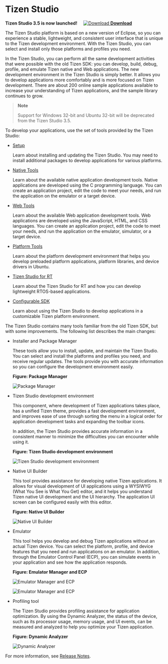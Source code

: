 # Tizen Studio

**Tizen Studio 3.5 is now launched!**&nbsp;&nbsp;&nbsp;&nbsp;&nbsp;[![Download](media/ic_docs_download.png)  **Download**](https://developer.tizen.org/development/tizen-studio/download)

The Tizen Studio platform is based on a new version of Eclipse, so you can experience a stable, lightweight, and consistent user interface that is unique to the Tizen development environment. With the Tizen Studio, you can select and install only those platforms and profiles you need.

In the Tizen Studio, you can perform all the same development activities that were possible with the old Tizen SDK: you can develop, build, debug, profile, and emulate Tizen native and Web applications. The new development environment in the Tizen Studio is simply better. It allows you to develop applications more comfortably and is more focused on Tizen development. There are about 200 online sample applications available to increase your understanding of Tizen applications, and the sample library continues to grow.


> **Note**
>
> Support for Windows 32-bit and Ubuntu 32-bit will be deprecated from the Tizen Studio 3.5.

To develop your applications, use the set of tools provided by the Tizen Studio:

- [Setup](setup/install-sdk.md)

  Learn about installing and updating the Tizen Studio. You may need to install additional packages to develop applications for various platforms.

- [Native Tools](native-tools/index.md)

  Learn about the available native application development tools. Native applications are developed using the C programming language. You can create an application project, edit the code to meet your needs, and run the application on the emulator or a target device.

- [Web Tools](web-tools/index.md)

  Learn about the available Web application development tools. Web applications are developed using the JavaScript, HTML, and CSS languages. You can create an application project, edit the code to meet your needs, and run the application on the emulator, simulator, or a target device.

- [Platform Tools](platform-tools/overview.md)

  Learn about the platform development environment that helps you develop preloaded platform applications, platform libraries, and device drivers in Ubuntu.

- [Tizen Studio for RT](rt-ide/overview.md)

  Learn about the Tizen Studio for RT and how you can develop lightweight RTOS-based applications.

- [Configurable SDK](configurable-sdk/configurable-sdk.md)

  Learn about using the Tizen Studio to develop applications in a customizable Tizen platform environment.


The Tizen Studio contains many tools familiar from the old Tizen SDK, but with some improvements. The following list describes the main changes:


- Installer and Package Manager

  These tools allow you to install, update, and maintain the Tizen Studio. You can select and install the platforms and profiles you need, and receive regular updates. The tools provide you with accurate information so you can configure the development environment easily.


  **Figure: Package Manager**

  ![Package Manager](media/overview_package_manager.png)



- Tizen Studio development environment

  This component, where development of Tizen applications takes place, has a unified Tizen theme, provides a fast development environment, and improves ease of use through sorting the menu in a logical order for application development tasks and expanding the toolbar icons.


  In addition, the Tizen Studio provides accurate information in a consistent manner to minimize the difficulties you can encounter while using it.


  **Figure: Tizen Studio development environment**

  ![Tizen Studio development environment](media/overview_ide.png)


- Native UI Builder

  This tool provides assistance for developing native Tizen applications. It allows for visual development of UI applications using a WYSIWYG (What You See is What You Get) editor, and it helps you understand Tizen native UI development and the UI hierarchy. The application UI screen can be configured easily with this editor.

  **Figure: Native UI Builder**

  ![Native UI Builder](media/overview_ui_builder.png)


- Emulator

  This tool helps you develop and debug Tizen applications without an actual Tizen device. You can select the platform, profile, and device features that you need and run applications on an emulator. In addition, through the Emulator Control Panel (ECP), you can simulate events in your application and see how the application responds.

  **Figure: Emulator Manager and ECP**

  ![Emulator Manager and ECP](media/overview_emulator.png)


  ![Emulator Manager and ECP](media/overview_emulator2.png)


- Profiling tool

  The Tizen Studio provides profiling assistance for application optimization. By using the Dynamic Analyzer, the status of the device, such as its processor usage, memory usage, and UI events, can be measured and analyzed to help you optimize your Tizen application.


  **Figure: Dynamic Analyzer**

  ![Dynamic Analyzer](media/overview_da.png)


For more information, see [Release Notes](release-notes/release-notes.md).
